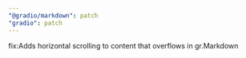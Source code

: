 ```yaml
---
"@gradio/markdown": patch
"gradio": patch
---
```


fix:Adds horizontal scrolling to content that overflows in gr.Markdown
